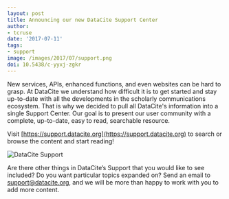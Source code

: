 ```yaml
---
layout: post
title: Announcing our new DataCite Support Center
author: 
- tcruse
date: '2017-07-11'
tags:
- support
image: /images/2017/07/support.png
doi: 10.5438/c-yyxj-zgkr
---
```

New services, APIs, enhanced functions, and even websites can be hard to grasp. At DataCite we understand how difficult it is to get started and stay up-to-date with all the developments in the scholarly communications ecosystem. That is why we decided to pull all DataCite's information into a single Support Center. Our goal is to present our user community with a complete, up-to-date, easy to read, searchable resource.

Visit [https://support.datacite.org](https://support.datacite.org) to search or browse the content and start reading!

![DataCite Support](/images/2017/07/support.png)

Are there other things in DataCite’s Support that you would like to see included? Do you want particular topics expanded on? Send an email to [support@datacite.org](mailto:support@datacite.org), and we will be more than happy to work with you to add more content.
